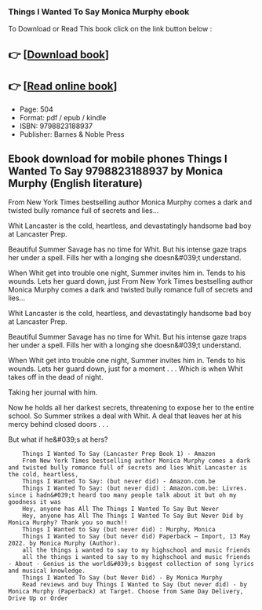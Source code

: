 ### Things I Wanted To Say Monica Murphy ebook

To Download or Read This book click on the link button below :

## 👉  [**[Download book](http://filesbooks.info/download.php?group=book&from=github.com&id=662746&lnk=1066 "Download book")**]

## 👉  [**[Read online book](http://filesbooks.info/download.php?group=book&from=github.com&id=662746&lnk=1066 "Read online book")**]


* Page: 504
* Format: pdf / epub / kindle
* ISBN: 9798823188937
* Publisher: Barnes &amp; Noble Press



## Ebook download for mobile phones Things I Wanted To Say 9798823188937 by Monica Murphy (English literature)



From New York Times bestselling author Monica Murphy comes a dark and twisted bully romance full of secrets and lies...

 Whit Lancaster is the cold, heartless, and devastatingly handsome bad boy at Lancaster Prep.

 Beautiful Summer Savage has no time for Whit. But his intense gaze traps her under a spell. Fills her with a longing she doesn&amp;#039;t understand.

 When Whit get into trouble one night, Summer invites him in. Tends to his wounds. Lets her guard down, just From New York Times bestselling author Monica Murphy comes a dark and twisted bully romance full of secrets and lies...

 Whit Lancaster is the cold, heartless, and devastatingly handsome bad boy at Lancaster Prep.

 Beautiful Summer Savage has no time for Whit. But his intense gaze traps her under a spell. Fills her with a longing she doesn&amp;#039;t understand.

 When Whit get into trouble one night, Summer invites him in. Tends to his wounds. Lets her guard down, just for a moment . . . Which is when Whit takes off in the dead of night.

 Taking her journal with him.

 Now he holds all her darkest secrets, threatening to expose her to the entire school. So Summer strikes a deal with Whit. A deal that leaves her at his mercy behind closed doors . . .

 But what if he&amp;#039;s at hers?


        Things I Wanted To Say (Lancaster Prep Book 1) - Amazon
        From New York Times bestselling author Monica Murphy comes a dark and twisted bully romance full of secrets and lies Whit Lancaster is the cold, heartless, 
        Things I Wanted To Say: (but never did) - Amazon.com.be
        Things I Wanted To Say: (but never did) : Amazon.com.be: Livres. since i hadn&#039;t heard too many people talk about it but oh my goodness it was 
        Hey, anyone has All The Things I Wanted To Say But Never
        Hey, anyone has All The Things I Wanted To Say But Never Did by Monica Murphy? Thank you so much!!
        Things I Wanted to Say (but never did) : Murphy, Monica
        Things I Wanted to Say (but never did) Paperback – Import, 13 May 2022. by Monica Murphy (Author).
        all the things i wanted to say to my highschool and music friends
        ‎all the things i wanted to say to my highschool and music friends · About · Genius is the world&#039;s biggest collection of song lyrics and musical knowledge.
        Things I Wanted To Say (but Never Did) - By Monica Murphy
        Read reviews and buy Things I Wanted to Say (but never did) - by Monica Murphy (Paperback) at Target. Choose from Same Day Delivery, Drive Up or Order 
    




